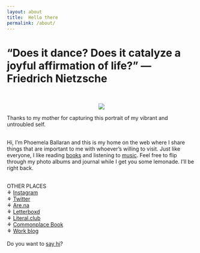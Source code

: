```yaml
---
layout: about
title:  Hello there
permalink: /about/
---
```

<h1>“Does it dance? Does it catalyze a joyful affirmation of life?” — Friedrich Nietzsche</h1>
<br><p style="text-align:center;"><img  src="https://comoballar.github.io/assets/images/selfportrait.jpg"/></p>
<figcaption>Thanks to my mother for capturing this portrait of my vibrant and untroubled self.</figcaption>
<br>
<p>Hi, I’m Phoemela Ballaran and this is my home on the web where I share things that are important to me with whoever’s willing to visit.
  Just like everyone, I like reading <a href="https://literal.club/comoballaar" target="_blank">books</a> and listening to <a href="https://radio4000.com/comoballar" target="_blank">music</a>.
  Feel free to flip through my photo albums and journal while I get you some lemonade. I’ll be right back.</p>
<br>OTHER PLACES 
<br>⚘ <a href="https://instagram.com/comoballar" target="_blank">Instagram</a>
<br>⚘ <a href="https://twitter.com/comoballar" target="_blank">Twitter</a>
<br>⚘ <a href="https://are.na/como-ballar" target="_blank">Are.na</a>
<br>⚘ <a href="https://letterboxd.com/comoballar/" target="_blank">Letterboxd</a>
<br>⚘ <a href="https://literal.club/comoballaar" target="_blank">Literal.club</a>
<br>⚘ <a href="https://comoballar.tumblr.com/" target="_blank">Commonplace Book</a>
<br>⚘ <a href="https://phoemelaballaran.github.io/" target="_blank">Work blog</a>
<br>
<br>Do you want to <a href = "mailto:phoemelaballaran@gmail.com">say hi</a>?
<br>
<br>

